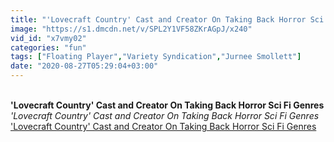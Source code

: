 ```yaml
---
title: "'Lovecraft Country' Cast and Creator On Taking Back Horror Sci Fi Genres"
image: "https://s1.dmcdn.net/v/SPL2Y1VF58ZKrAGpJ/x240"
vid_id: "x7vmy02"
categories: "fun"
tags: ["Floating Player","Variety Syndication","Jurnee Smollett"]
date: "2020-08-27T05:29:04+03:00"
---
```

<br><b>'Lovecraft Country' Cast and Creator On Taking Back Horror Sci Fi Genres</b><br> <i>'Lovecraft Country' Cast and Creator On Taking Back Horror Sci Fi Genres</i><br> <u>'Lovecraft Country' Cast and Creator On Taking Back Horror Sci Fi Genres</u>

